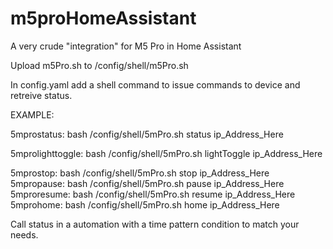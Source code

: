 # m5proHomeAssistant
A very crude "integration" for M5 Pro in Home Assistant

Upload m5Pro.sh to /config/shell/m5Pro.sh

In config.yaml add a shell command to issue commands to device and retreive status.

EXAMPLE:

5mprostatus: bash /config/shell/5mPro.sh status ip_Address_Here


5mprolighttoggle: bash /config/shell/5mPro.sh lightToggle ip_Address_Here

5mprostop: bash /config/shell/5mPro.sh stop ip_Address_Here
5mpropause: bash /config/shell/5mPro.sh pause ip_Address_Here
5mproresume: bash /config/shell/5mPro.sh resume ip_Address_Here
5mprohome: bash /config/shell/5mPro.sh home ip_Address_Here

Call status in a automation with a time pattern condition to match your needs.
